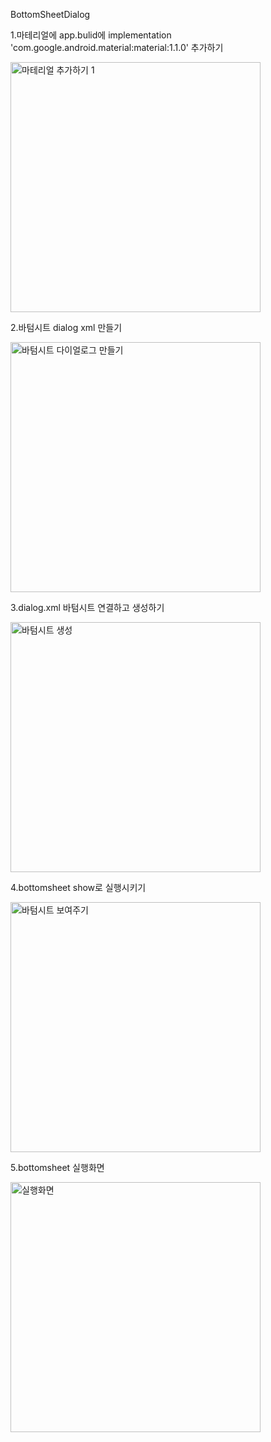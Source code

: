 BottomSheetDialog

1.마테리얼에 app.bulid에 implementation 'com.google.android.material:material:1.1.0' 추가하기

<img width="400" alt="마테리얼 추가하기 1" src="https://user-images.githubusercontent.com/28819051/139572457-6c97e0a6-d209-46cd-b727-365f0f7e399e.PNG">

2.바텀시트 dialog xml 만들기

<img width="400" alt="바텀시트 다이얼로그 만들기" src="https://user-images.githubusercontent.com/28819051/139572509-28f63760-25a6-4136-a331-52a5639b272e.PNG">

3.dialog.xml 바텀시트 연결하고 생성하기

<img width="400" alt="바텀시트 생성" src="https://user-images.githubusercontent.com/28819051/139572515-6a1cca40-b081-4f3a-bfaa-9869f0f63561.PNG">

4.bottomsheet show로 실행시키기

<img width="400" alt="바텀시트 보여주기" src="https://user-images.githubusercontent.com/28819051/139572562-19cbf39e-2eb4-4c97-8e22-7cea4e75eae9.PNG">

5.bottomsheet 실행화면

<img width="400" alt="실행화면" src="https://user-images.githubusercontent.com/28819051/139572580-9fef840e-2dbc-4945-b26c-1f59c3a0a902.PNG">
 

